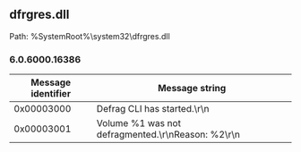 ## dfrgres.dll

Path: %SystemRoot%\system32\dfrgres.dll

### 6.0.6000.16386

Message identifier | Message string
--- | ---
0x00003000 | Defrag CLI has started.\r\n
0x00003001 | Volume %1 was not defragmented.\r\nReason: %2\r\n
